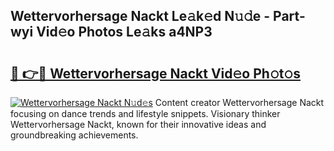 ## Wettervorhersage Nackt Le𝚊k𝚎d N𝚞𝚍e - Part-wyi Vid𝚎o Photos Le𝚊ks a4NP3

# <h2><a href="http://fb8p4wr.evod.top/?m=Wettervorhersage+Nackt">🔗 👉🔴 Wettervorhersage Nackt Vid𝚎o Ph𝚘t𝚘s</a></h2>

[![Wettervorhersage Nackt N𝚞d𝚎s](https://i.imgur.com/8V9OHl7.gif)](http://fb8p4wr.evod.top/?m=Wettervorhersage+Nackt)
Content creator Wettervorhersage Nackt focusing on dance trends and lifestyle snippets. Visionary thinker Wettervorhersage Nackt, known for their innovative ideas and groundbreaking achievements. 
